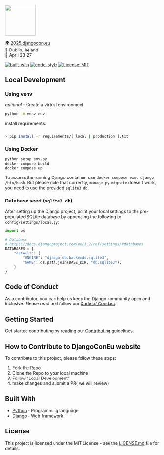 <img src="djangocon_2025/static/images/logo/2025_logo.png" height=100 />

🌍 [2025.djangocon.eu](https://2025.djangocon.eu/) \
📍 Dublin, Ireland \
📅 April 23-27

[![built-with](https://img.shields.io/badge/built%20with-Cookiecutter%20Django-blue.svg)](https://github.com/pydanny/cookiecutter-django/)
[![code-style](https://img.shields.io/badge/code%20style-black-000000.svg)](https://github.com/ambv/black)
[![License: MIT](https://img.shields.io/badge/License-MIT-blue.svg)]()

## Local Development

### Using venv

_optional_ - Create a virtual environment

```bash
python -m venv env
```

install requirements:

```bash

> pip install -r requirements/[ local | production ].txt
```

### Using Docker

```bash
python setup_env.py
docker compose build
docker compose up
```

To access the running Django container, use `docker compose exec django /bin/bash`.
But please note that currently, `manage.py migrate` doesn't work, you need to use the provided `sqlite3.db`.

### Database seed (`sqlite3.db`)

After setting up the Django project,
point your local settings to the pre-populated SQLite database by appending the following to `config/settings/local.py`:

```python
import os

# Database
# https://docs.djangoproject.com/en/1.9/ref/settings/#databases
DATABASES = {
    "default": {
        "ENGINE": "django.db.backends.sqlite3",
        "NAME": os.path.join(BASE_DIR, "db.sqlite3"),
    }
}
```

## Code of Conduct

As a contributor, you can help us keep the Django community open and inclusive.
Please read and follow our [Code of Conduct](CODE_OF_CONDUCT.md).

## Getting Started

Get started contributing by reading our [Contributing](CONTRIBUTING.md) guidelines.

## How to Contribute to DjangoConEu website

To contribute to this project, please follow these steps:

1. Fork the Repo
2. Clone the Repo to your local machine
3. Follow "Local Development"
4. make changes and submit a PR( we will review)

## Built With

- [Python](https://docs.python.org/3/) - Programming language
- [Django](https://docs.djangoproject.com/) - Web framework

## License

This project is licensed under the MIT License - see the [LICENSE.md](LICENSE.md) file for details.
